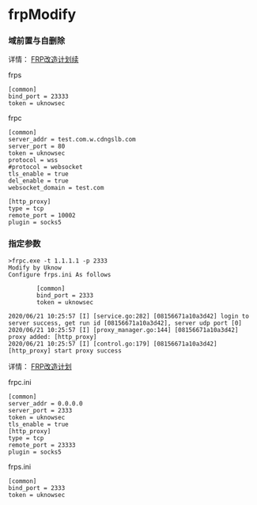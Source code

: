 # frpModify

### 域前置与自删除

详情：
[FRP改造计划续](https://uknowsec.cn/posts/notes/FRP%E6%94%B9%E9%80%A0%E8%AE%A1%E5%88%92%E7%BB%AD.html)

frps
```
[common]
bind_port = 23333
token = uknowsec
```

frpc
```
[common]
server_addr = test.com.w.cdngslb.com
server_port = 80
token = uknowsec
protocol = wss
#protocol = websocket
tls_enable = true
del_enable = true
websocket_domain = test.com

[http_proxy]
type = tcp
remote_port = 10002
plugin = socks5
```

### 指定参数
```
>frpc.exe -t 1.1.1.1 -p 2333
Modify by Uknow
Configure frps.ini As follows

        [common]
        bind_port = 2333
        token = uknowsec

2020/06/21 10:25:57 [I] [service.go:282] [08156671a10a3d42] login to server success, get run id [08156671a10a3d42], server udp port [0]
2020/06/21 10:25:57 [I] [proxy_manager.go:144] [08156671a10a3d42] proxy added: [http_proxy]
2020/06/21 10:25:57 [I] [control.go:179] [08156671a10a3d42] [http_proxy] start proxy success
```

详情：
[FRP改造计划](https://uknowsec.cn/posts/notes/FRP%E6%94%B9%E9%80%A0%E8%AE%A1%E5%88%92.html)

frpc.ini
```
[common]
server_addr = 0.0.0.0
server_port = 2333
token = uknowsec
tls_enable = true
[http_proxy]
type = tcp
remote_port = 23333
plugin = socks5
```


frps.ini
```
[common]
bind_port = 2333
token = uknowsec
```
